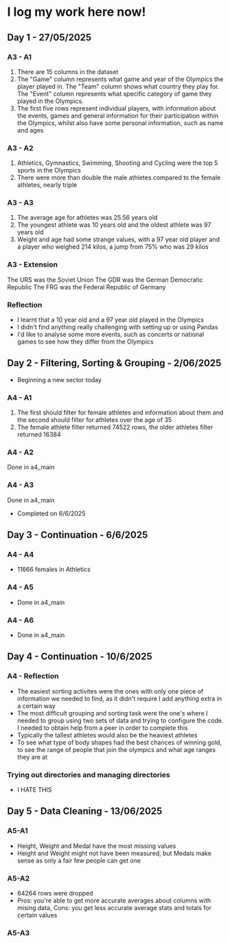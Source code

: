 # I log my work here now!

## Day 1 - 27/05/2025
### A3 - A1
1. There are 15 columns in the dataset
2. The "Game" column represents what game and year of the Olympics the player played in. The "Team" column shows what country they play for. The "Event" column represents what specific category of game they played in the Olympics.
3. The first five rows represent individual players, with information about the events, games and general information for their participation within the Olympics, whilst also have some personal information, such as name and ages

### A3 - A2
1. Athletics, Gymnastics, Swimming, Shooting and Cycling were the top 5 sports in the Olympics
2. There were more than double the male athletes compared to the female athletes, nearly triple

### A3 - A3
1. The average age for athletes was 25.56 years old
2. The youngest athlete was 10 years old and the oldest athlete was 97 years old
3. Weight and age had some strange values, with a 97 year old player and a player who weighed 214 kilos, a jump from 75% who was 29 kilos

### A3 - Extension
The URS was the Soviet Union
The GDR was the German Democratic Republic
The FRG was the Federal Republic of Germany

### Reflection
- I learnt that a 10 year old and a 97 year old played in the Olympics
- I didn't find anything really challenging with setting up or using Pandas
- I'd like to analyse some more events, such as concerts or national games to see how they differ from the Olympics

## Day 2 - Filtering, Sorting & Grouping - 2/06/2025
- Beginning a new sector today

### A4 - A1
1. The first should filter for female athletes and information about them and the second should filter for athletes over the age of 35
2. The female athlete filter returned 74522 rows, the older athletes filter returned 16384

### A4 - A2
Done in a4_main

### A4 - A3
Done in a4_main
- Completed on 6/6/2025

## Day 3 - Continuation - 6/6/2025
### A4 - A4
- 11666 females in Athletics

### A4 - A5
- Done in a4_main

### A4 - A6
- Done in a4_main

## Day 4 - Continuation - 10/6/2025
### A4 - Reflection
- The easiest sorting activites were the ones with only one piece of information we needed to find, as it didn't require I add anything extra in a certain way
- The most difficult grouping and sorting task were the one's where I needed to group using two sets of data and trying to configure the code. I needed to obtain help from a peer in order to complete this
- Typically the tallest athletes would also be the heaviest athletes
- To see what type of body shapes had the best chances of winning gold, to see the range of people that join the olympics and what age ranges they are at

### Trying out directories and managing directories
- I HATE THIS

## Day 5 - Data Cleaning - 13/06/2025

### A5-A1
- Height, Weight and Medal have the most missing values
- Height and Weight might not have been measured, but Medals make sense as only a fair few people can get one

### A5-A2
- 64264 rows were dropped
- Pros: you're able to get more accurate averages about columns with mising data, Cons: you get less accurate average stats and totals for certain values

### A5-A3